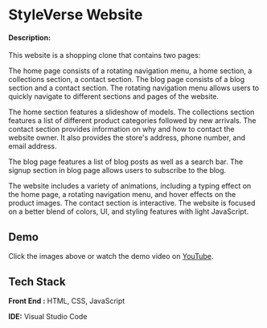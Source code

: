 
# StyleVerse Website

#### Description:

This website is a shopping clone that contains two pages:

The home page consists of a rotating navigation menu, a home section, a collections section, a contact section.
The blog page consists of a blog section and a contact section.
The rotating navigation menu allows users to quickly navigate to different sections and pages of the website. 

The home section features a slideshow of models. The collections section features a list of different product categories followed by new arrivals. The contact section provides information on why and how to contact the website owner. It also provides the store's address, phone number, and email address. 

The blog page features a list of blog posts as well as a search bar. The signup section in blog page allows users to subscribe to the blog.

The website includes a variety of animations, including a typing effect on the home page, a rotating navigation menu, and hover effects on the product images. The contact section is interactive. The website is focused on a better blend of colors, UI, and styling features with light JavaScript.







## Demo

Click the images above or watch the demo video on [YouTube](https://youtu.be/Ybejqh6h3nk).


## Tech Stack

**Front End :** HTML, CSS, JavaScript

**IDE:** Visual Studio Code


